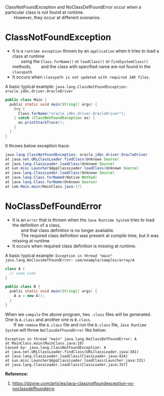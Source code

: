 ClassNotFoundException and NoClassDefFoundError occur when a particular class is not found at runtime.  
  However, they occur at different scenarios.  

# ClassNotFoundException

- It is a `runtime exception` thrown by an `application` when it tries to load a class at runtime  
  using the `Class.forName()` or `loadClass()` or `findSystemClass()` methods, 
  and the class with specified name are not found in the `classpath`  
- It occurs when `classpath is not updated with required JAR files`.

A basic typical example: `java.lang.ClassNotFoundException: oracle.jdbc.driver.OracleDriver`

```java
public class Main {
  public static void main(String[] args) {
    try {
      Class.forName("oracle.jdbc.driver.OracleDriver");
    } catch (ClassNotFoundException ex) {
      ex.printStackTrace();
    }
  }
}
```  

It throws below exception trace:  

```java
java.lang.ClassNotFoundException: oracle.jdbc.driver.OracleDriver
at java.net.URLClassLoader.findClass(Unknown Source)
at java.lang.ClassLoader.loadClass(Unknown Source)
at sun.misc.Launcher$AppClassLoader.loadClass(Unknown Source)
at java.lang.ClassLoader.loadClass(Unknown Source)
at java.lang.Class.forName0(Native Method)
at java.lang.Class.forName(Unknown Source)
at com.Main.main(MainClass.java:17)
```  

# NoClassDefFoundError 

- It is an `error` that is thrown when the `Java Runtime System` tries to load the definition of a class,  
  and that class definition is no longer available.  
  The required class definition was present at compile time, but it was missing at runtime  
- It occurs when required class definition is missing at runtime.

A basic typical example: `Exception in thread "main" java.lang.NoClassDefFoundError: com/example/samples/array/A`  

```java
class A {
  // some code
}

public class B {
  public static void main(String[] args) {
    A a = new A();
  }
}
```
When we `compile` the above program, two `.class` files will be generated. One is `A.class` and another one is `B.class`.  
  If we `remove` the `A.class` file and run the `B.class` file, `Java Runtime System` will throw `NoClassDefFoundError` like below:  

```
Exception in thread "main" java.lang.NoClassDefFoundError: A
at MainClass.main(MainClass.java:10)
Caused by: java.lang.ClassNotFoundException: A
at java.net.URLClassLoader.findClass(URLClassLoader.java:381)
at java.lang.ClassLoader.loadClass(ClassLoader.java:424)
at sun.misc.Launcher$AppClassLoader.loadClass(Launcher.java:331)
at java.lang.ClassLoader.loadClass(ClassLoader.java:357)
```

**Reference:**  
1. https://dzone.com/articles/java-classnotfoundexception-vs-noclassdeffounderro

